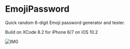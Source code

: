 # EmojiPassword
Quick random 6-digit Emoji password generator and tester. 

Build on XCode 8.2 for iPhone 6/7 on iOS 10.2

![IMG](https://ibb.co/cJ8gaa)
